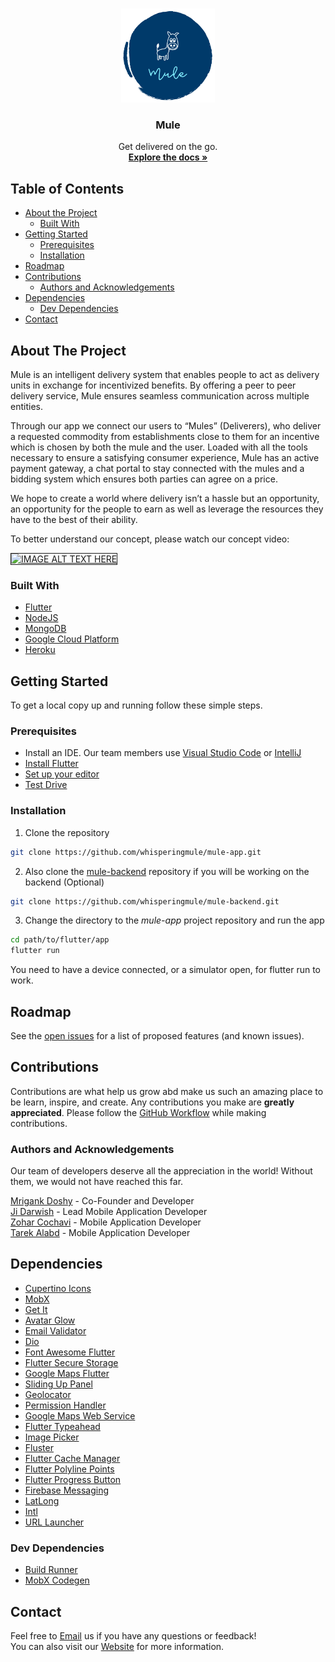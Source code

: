 <!-- PROJECT LOGO -->
<br />
<p align="center">
  <a href="https://github.com/whisperingmule/mule-app">
    <img src="./assets/images/logo.png" alt="Logo" width="150" height="150">
  </a>

  <h3 align="center">Mule</h3>

  <p align="center">
    Get delivered on the go.
    <br />
    <a href="https://github.com/whisperingmule/mule-app/blob/master/README.md"><strong>Explore the docs »</strong></a>
    <br />
  </p>
</p>



<!-- TABLE OF CONTENTS -->
## Table of Contents

* [About the Project](#about-the-project)
  * [Built With](#built-with)
* [Getting Started](#getting-started)
  * [Prerequisites](#prerequisites)
  * [Installation](#installation)
* [Roadmap](#roadmap)
* [Contributions](#contributions)
  * [Authors and Acknowledgements](#authors-and-acknowledgements)
* [Dependencies](#dependencies)
  * [Dev Dependencies](#dev-dependencies)
* [Contact](#contact)


<!-- ABOUT THE PROJECT -->
## About The Project

Mule is an intelligent delivery system that enables people to act as delivery units in exchange for incentivized benefits. By offering a peer to peer delivery service, Mule ensures seamless communication across multiple entities.

Through our app we connect our users to “Mules” (Deliverers), who deliver a requested commodity from establishments close to them for an incentive which is chosen by both the mule and the user. Loaded with all the tools necessary to ensure a satisfying consumer experience, Mule has an active payment gateway, a chat portal to stay connected with the mules and a bidding system which ensures both parties can agree on a price.

We hope to create a world where delivery isn’t a hassle but an opportunity, an opportunity for the people to earn as well as leverage the resources they have to the best of their ability.

To better understand our concept, please watch our concept video:

<a href="http://www.youtube.com/watch?feature=player_embedded&v=zdTL0JeCp8Q
" target="_blank"><img src="http://img.youtube.com/vi/zdTL0JeCp8Q/0.jpg" 
alt="IMAGE ALT TEXT HERE" width="240" height="180" border="1" /></a>

### Built With
* [Flutter](https://flutter.dev/)
* [NodeJS](https://nodejs.org/en/)
* [MongoDB](https://www.mongodb.com/)
* [Google Cloud Platform](https://cloud.google.com/)
* [Heroku](https://www.heroku.com/)

<!-- GETTING STARTED -->
## Getting Started

To get a local copy up and running follow these simple steps.

### Prerequisites
* Install an IDE. Our team members use [Visual Studio Code](https://code.visualstudio.com/) or [IntelliJ](https://www.jetbrains.com/idea/)
* [Install Flutter](https://flutter.dev/docs/get-started/install)
* [Set up your editor](https://flutter.dev/docs/get-started/editor?tab=vscode)
* [Test Drive](https://flutter.dev/docs/get-started/test-drive?tab=vscode)

### Installation
1. Clone the repository
```sh
git clone https://github.com/whisperingmule/mule-app.git
```
2. Also clone the [mule-backend](https://github.com/whisperingmule/mule-backend) repository if you will be working on the backend (Optional)
```sh
git clone https://github.com/whisperingmule/mule-backend.git
```
3. Change the directory to the *mule-app* project repository and run the app
```sh
cd path/to/flutter/app
flutter run
```
You need to have a device connected, or a simulator open, for flutter run to work.


<!-- ROADMAP -->
## Roadmap

See the [open issues](https://github.com/whisperingmule/mule-app/issues) for a list of proposed features (and known issues).


<!-- CONTRIBUTIONS AND GITHUB WORKFLOW -->
## Contributions

Contributions are what help us grow abd make us such an amazing place to be learn, inspire, and create. Any contributions you make are **greatly appreciated**.
Please follow the [GitHub Workflow](https://github.com/whisperingmule/mule-app/blob/master/github-workflow.md) while making contributions.

### Authors and Acknowledgements

Our team of developers deserve all the appreciation in the world! Without them, we would not have reached this far.

[Mrigank Doshy](https://github.com/mrigankdoshy) - Co-Founder and Developer\
[Ji Darwish](https://github.com/JiDarwish) - Lead Mobile Application Developer\
[Zohar Cochavi](https://github.com/zoharcochavi) - Mobile Application Developer\
[Tarek Alabd](https://github.com/TarekAlabd) - Mobile Application Developer


<!-- DEPENDENCIES -->
## Dependencies
* [Cupertino Icons](https://pub.dev/packages/cupertino_icons)
* [MobX](https://pub.dev/packages/mobx)
* [Get It](https://pub.dev/packages/get_it)
* [Avatar Glow](https://pub.dev/packages/avatar_glow)
* [Email Validator](https://pub.dev/packages/email_validator)
* [Dio](https://pub.dev/packages/dio)
* [Font Awesome Flutter](https://pub.dev/packages/font_awesome_flutter)
* [Flutter Secure Storage](https://pub.dev/packages/flutter_secure_storage)
* [Google Maps Flutter](https://pub.dev/packages/google_maps_flutter)
* [Sliding Up Panel](https://pub.dev/packages/sliding_up_panel)
* [Geolocator](https://pub.dev/packages/geolocator)
* [Permission Handler](https://pub.dev/packages/permission_handler)
* [Google Maps Web Service](https://pub.dev/packages/google_maps_webservice)
* [Flutter Typeahead](https://pub.dev/packages/flutter_typeahead)
* [Image Picker](https://pub.dev/packages/image_picker)
* [Fluster](https://pub.dev/packages/fluster)
* [Flutter Cache Manager](https://pub.dev/packages/flutter_cache_manager)
* [Flutter Polyline Points](https://pub.dev/packages/flutter_polyline_points)
* [Flutter Progress Button](https://pub.dev/packages/flutter_progress_button)
* [Firebase Messaging](https://pub.dev/packages/firebase_messaging)
* [LatLong](https://pub.dev/packages/latlong)
* [Intl](https://pub.dev/packages/intl)
* [URL Launcher](https://pub.dev/packages/url_launcher)

### Dev Dependencies
* [Build Runner](https://pub.dev/packages/build_runner)
* [MobX Codegen](https://pub.dev/packages/mobx_codegen)

<!-- CONTACT -->
## Contact

Feel free to [Email](mailto:whisperingmule@gmail.com?subject=[GitHub]%20Mule%20App%20Repository) us if you have any questions or feedback!\
You can also visit our [Website](https://whisperingmule.com) for more information.
